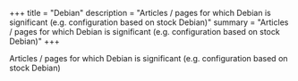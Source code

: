 +++
title = "Debian"
description = "Articles / pages for which Debian is significant (e.g. configuration based on stock Debian)"
summary = "Articles / pages for which Debian is significant (e.g. configuration based on stock Debian)"
+++

Articles / pages for which Debian is significant (e.g. configuration based on stock Debian)
